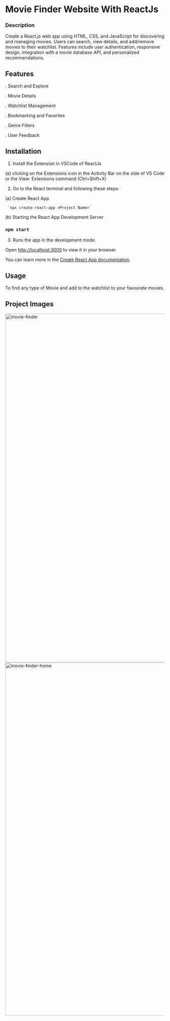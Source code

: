 # Movie Finder Website With ReactJs

### Description
Create a React.js web app using HTML, CSS, and JavaScript for discovering and managing movies. Users can search, view details, and add/remove movies to their watchlist. Features include user authentication, responsive design, integration with a movie database API, and personalized recommendations.

## Features
. Search and Explore

. Movie Details

. Watchlist Management 

. Bookmarking and Favorites

. Genre Filters

. User Feedback

## Installation
1. Install the Extension in VSCode of ReactJs

(a) clicking on the Extensions icon in the Activity Bar on the side of VS Code or the View: Extensions command (Ctrl+Shift+X)

2. Go to the React terminal and following these steps:

 (a) Create React App
 
     `npx create-react-app <Project Name>`
    
(b) Starting the React App Development Server

 ###  `npm start`

3. Runs the app in the development mode.
   
Open [http://localhost:3000](http://localhost:3000) to view it in your browser.


You can learn more in the [Create React App documentation](https://radixweb.com/blog/steps-to-build-react-project-with-create-react-app).


## Usage

To find any type of Movie and add to the watchlist to your favourate movies.

## Project Images

<img width="1099" alt="movie-finder" src="https://github.com/mohitsupolia/Movie-Finder/assets/104218088/7ed1358e-9c0f-4e4b-96b4-ea1db315e536">
<img width="1113" alt="movie-finder-home" src="https://github.com/mohitsupolia/Movie-Finder/assets/104218088/83cccc79-b830-4f1c-acfd-33abae76afed">


